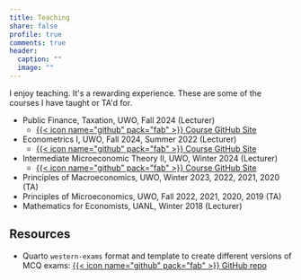```yaml
---
title: Teaching
share: false
profile: true
comments: true
header:
  caption: ""
  image: ""
---
```


I enjoy teaching. It's a rewarding experience. These are some of the courses I have taught or TA'd for.

- Public Finance, Taxation, UWO, Fall 2024 (Lecturer)
  - [{{< icon name="github" pack="fab" >}} Course GitHub Site](https://github.com/hans-mtz/ECON3329F24)
- Econometrics I, UWO, Fall 2024, Summer 2022 (Lecturer)
  - [{{< icon name="github" pack="fab" >}} Course GitHub Site](https://github.com/hans-mtz/ECON2122A)
- Intermediate Microeconomic Theory II, UWO, Winter 2024 (Lecturer)
  - [{{< icon name="github" pack="fab" >}} Course GitHub Site](https://github.com/hans-mtz/EC2151-UWO)
- Principles of Macroeconomics, UWO, Winter 2023, 2022, 2021, 2020 (TA)
- Principles of Microeconomics, UWO, Fall 2022, 2021, 2020, 2019 (TA)
- Mathematics for Economists, UANL, Winter 2018 (Lecturer)


## Resources

- Quarto `western-exams` format and template to create different versions of MCQ exams: [{{< icon name="github" pack="fab" >}} GitHub repo](https://github.com/hans-mtz/western-exams/tree/main)